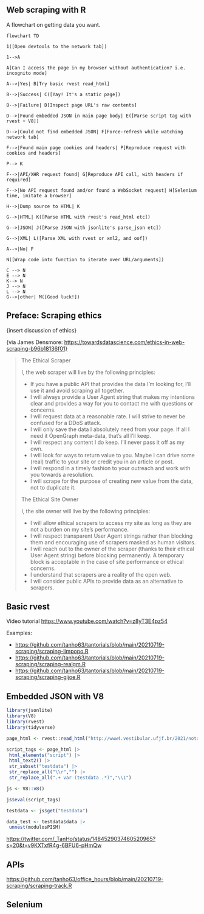 ## Web scraping with R

A flowchart on getting data you want. 

```mermaid
flowchart TD

1([Open devtools to the network tab])

1-->A

A[Can I access the page in my browser without authentication? i.e. incognito mode]

A-->|Yes| B[Try basic rvest read_html]

B-->|Success| C([Yay! It's a static page])

B-->|Failure| D[Inspect page URL's raw contents]

D-->|Found embedded JSON in main page body| E([Parse script tag with rvest + V8])

D-->|Could not find embedded JSON| F[Force-refresh while watching network tab]

F-->|Found main page cookies and headers| P[Reproduce request with cookies and headers]

P--> K

F-->|API/XHR request found| G[Reproduce API call, with headers if required]

F-->|No API request found and/or found a WebSocket request| H[Selenium time, imitate a browser]

H-->|Dump source to HTML| K

G-->|HTML| K([Parse HTML with rvest's read_html etc])

G-->|JSON| J([Parse JSON with jsonlite's parse_json etc])

G-->|XML| L([Parse XML with rvest or xml2, and oof])

A-->|No| F

N([Wrap code into function to iterate over URL/arguments])

C --> N
E --> N
K--> N
J --> N
L --> N
G-->|other| M([Good luck!])
```

## Preface: Scraping ethics
{insert discussion of ethics}

{via James Densmore: https://towardsdatascience.com/ethics-in-web-scraping-b96b18136f01}

> The Ethical Scraper
> 
> I, the web scraper will live by the following principles:
> 
> - If you have a public API that provides the data I’m looking for, I’ll use it and avoid scraping all together.
> - I will always provide a User Agent string that makes my intentions clear and provides a way for you to contact me with questions or concerns.
> - I will request data at a reasonable rate. I will strive to never be confused for a DDoS attack.
> - I will only save the data I absolutely need from your page. If all I need it OpenGraph meta-data, that’s all I’ll keep.
> - I will respect any content I do keep. I’ll never pass it off as my own.
> - I will look for ways to return value to you. Maybe I can drive some (real) traffic to your site or credit you in an article or post.
> - I will respond in a timely fashion to your outreach and work with you towards a resolution.
> - I will scrape for the purpose of creating new value from the data, not to duplicate it.
> 
> The Ethical Site Owner
> 
> I, the site owner will live by the following principles:
> 
> - I will allow ethical scrapers to access my site as long as they are not a burden on my site’s performance.
> - I will respect transparent User Agent strings rather than blocking them and encouraging use of scrapers masked as human visitors.
> - I will reach out to the owner of the scraper (thanks to their ethical User Agent string) before blocking permanently. A temporary block is acceptable in the case of site performance or ethical concerns.
> - I understand that scrapers are a reality of the open web.
> - I will consider public APIs to provide data as an alternative to scrapers.

## Basic rvest

Video tutorial https://www.youtube.com/watch?v=z8yT3E4pz54

Examples: 
- https://github.com/tanho63/tantorials/blob/main/20210719-scraping/scraping-limpopo.R
- https://github.com/tanho63/tantorials/blob/main/20210719-scraping/scraping-realgm.R
- https://github.com/tanho63/tantorials/blob/main/20210719-scraping/scraping-gijoe.R

## Embedded JSON with V8

```r
library(jsonlite)
library(V8)
library(rvest)
library(tidyverse)

page_html <- rvest::read_html("http://www4.vestibular.ufjf.br/2021/notaspism1/H.html")

script_tags <- page_html |> 
 html_elements("script") |> 
 html_text2() |> 
 str_subset("testdata") |> 
 str_replace_all("\\r","") |> 
 str_replace_all(".+ var (testdata .*)","\\1")

js <- V8::v8()

js$eval(script_tags)

testdata <- js$get("testdata") 

data_test <- testdata$data |> 
 unnest(modulosPISM)
```
 
https://twitter.com/_TanHo/status/1484529037460520965?s=20&t=v9KXTxfR4g-6BFU6-pHmQw

## APIs

https://github.com/tanho63/office_hours/blob/main/20210719-scraping/scraping-track.R

## Selenium

